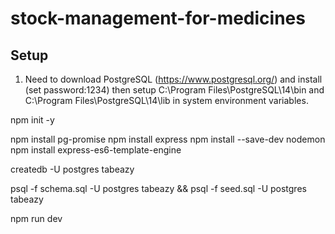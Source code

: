 # stock-management-for-medicines
<h2>Setup</h2>

1.  Need to download PostgreSQL (https://www.postgresql.org/)
and install (set password:1234) then setup C:\Program Files\PostgreSQL\14\bin and C:\Program Files\PostgreSQL\14\lib in system environment variables.

npm init -y

npm install pg-promise
npm install express
npm install --save-dev nodemon
npm install express-es6-template-engine

createdb -U postgres tabeazy

psql -f schema.sql -U postgres tabeazy && psql -f seed.sql -U postgres tabeazy

npm run dev
